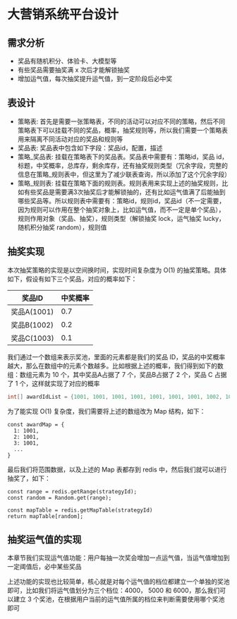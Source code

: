 # 大营销系统平台设计
## 需求分析
* 奖品有随机积分、体验卡、大模型等
* 有些奖品需要抽奖满 x 次后才能解锁抽奖
* 增加运气值，每次抽奖提升运气值，到一定阶段后必中奖

## 表设计
* 策略表: 首先是需要一张策略表，不同的活动可以对应不同的策略，然后不同策略表下可以挂载不同的奖品，概率，抽奖规则等，所以我们需要一个策略表用来隔离不同活动对应的奖品和规则等
* 奖品表: 奖品表中包含如下字段：奖品id，配置，描述
* 策略_奖品表: 挂载在策略表下的奖品表。奖品表中需要有：策略id，奖品 id，标题，中奖概率，总库存，剩余库存，还有抽奖规则类型（冗余字段，完整的信息在策略_规则表中，但这里为了减少联表查询，所以添加了这个冗余字段）
* 策略_规则表: 挂载在策略下面的规则表。规则表用来实现上述的抽奖规则，比如有些奖品是需要满3次抽奖后才能解锁抽的，还有比如运气值满了后能抽到哪些奖品等。所以规则表中需要有：策略id，规则id，奖品id（不一定需要，因为规则可以作用在整个抽奖对象上，比如运气值，而不一定是单个奖品），规则作用对象（奖品、抽奖），规则类型（解锁抽奖 lock，运气抽奖 lucky，随机积分抽奖 random），规则值

## 抽奖实现
本次抽奖策略的实现是以空间换时间，实现时间复杂度为 O(1) 的抽奖策略。具体如下，假设有如下三个奖品，对应的概率如下：

| 奖品ID      | 中奖概率 |
|-----------|------|
| 奖品A(1001) | 0.7  |
| 奖品B(1002) | 0.2  |
| 奖品C(1003) | 0.1  |

我们通过一个数组来表示奖池，里面的元素都是我们的奖品 ID，奖品的中奖概率越大，那么在数组中的元素个数越多。比如根据上述的概率，我们得到如下的数组：数组元素为 10 个，其中奖品A占据了 7 个，奖品B占据了 2 个，奖品 C 占据了 1 个，这样就实现了对应的概率

```java
int[] awardIdList = {1001, 1001, 1001, 1001, 1001, 1001, 1001, 1002, 1002, 1003};
```
为了能实现 O(1) 复杂度，我们需要将上述的数组改为 Map 结构，如下：
```
const awardMap = {
  1: 1001,
  2: 1001,
  3: 1001,
  ...
}
```
最后我们将范围数据，以及上述的 Map 表都存到 redis 中，然后我们就可以进行抽奖了，如下：
```
const range = redis.getRange(strategyId);
const random = Random.get(range);

const mapTable = redis.getMapTable(strategyId)
return mapTable[random];
```

## 抽奖运气值的实现
本章节我们实现运气值功能：用户每抽一次奖会增加一点运气值，当运气值增加到一定阈值后，必中某些奖品

上述功能的实现也比较简单，核心就是对每个运气值的档位都建立一个单独的奖池即可，比如我们将运气值划分为三个档位：4000， 5000 和 6000，那么我们可以建立 3 个奖池，在根据用户当前的运气值所属的档位来判断需要使用哪个奖池即可
